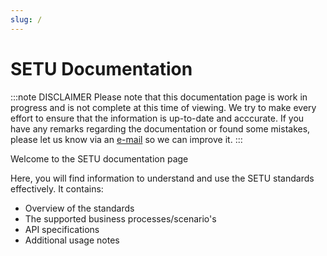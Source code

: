 ```yaml
---
slug: /
---
```


# SETU Documentation

:::note DISCLAIMER
Please note that this documentation page is work in progress and is not complete at this time of viewing. We try to make every effort to ensure that the information is up-to-date and acccurate. If you have any remarks regarding the documentation or found some mistakes, please let us know via an [e-mail](mailto:helpdesk@setu.nl) so we can improve it.
:::

Welcome to the SETU documentation page

Here, you will find information to understand and use the SETU standards effectively. It contains:
* Overview of the standards
* The supported business processes/scenario's
* API specifications
* Additional usage notes
